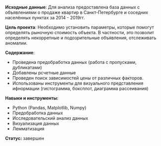 **Исходные данные**: Для анализа предоставлена база данных с объявлениями о продаже квартир в Санкт-Петербурге и соседних населённых пунктах за 2014 - 2019гг. 

**Цель проекта**: Необходимо установить параметры, которые помогут определять рыночную стоимость объекта. В частности, это позволит определять некорретные и подозрительные объявления, отслеживать аномалии.

**Содержание**:
- Проведена предобработка данных (работа с пропусками, дубликатами)
- Добавлены рсчетные данные
- Проведен поиск зависимостей цены от различных факторов.
- Использованы инструменты для визуального представления ифнормации (гистограмма, боксплот, диаграмма рассеивания)

**Навыки и инструменты:**
- Python (Pandas, Matplotlib, Numpy)
- Предобработка данных
- Исследовательский анализ данных
- Визуализация данных
- Лемматизация

**Статус:** завершен
